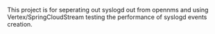 This project is for seperating out syslogd out from opennms and using Vertex/SpringCloudStream testing the performance of syslogd events creation.
